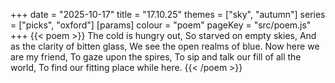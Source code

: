+++
date = "2025-10-17"
title = "17.10.25"
themes = ["sky", "autumn"]
series = ["picks", "oxford"]
[params]
  colour = "poem"
  pageKey = "src/poem.js"
+++
{{< poem >}}
The cold is hungry out,
So starved on empty skies,
And as the clarity of bitten glass,
We see the open realms of blue.
Now here we are my friend,
To gaze upon the spires,
To sip and talk our fill of all the world,
To find our fitting place while here.
{{< /poem >}}